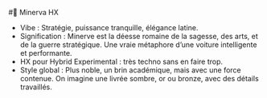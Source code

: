 #🔸 Minerva HX
- Vibe : Stratégie, puissance tranquille, élégance latine.
- Signification : Minerve est la déesse romaine de la sagesse, des arts, et de la guerre stratégique. Une vraie métaphore d’une voiture intelligente et performante.
- HX pour Hybrid Experimental : très techno sans en faire trop.
- Style global : Plus noble, un brin académique, mais avec une force contenue. On imagine une livrée sombre, or ou bronze, avec des détails travaillés.
